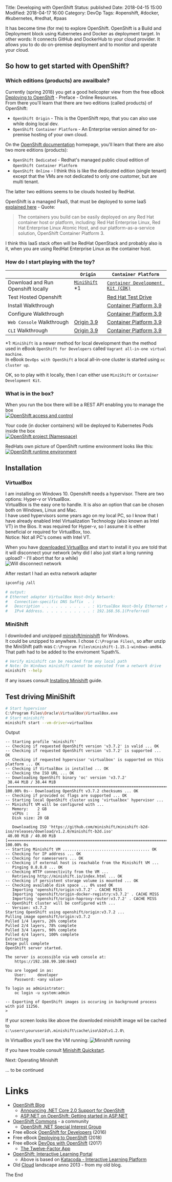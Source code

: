 Title: Developing with OpenShift
Status: published
Date: 2018-04-15 15:00
Modified: 2018-04-17 16:00
Category: DevOp
Tags: #openshift, #docker, #kubernetes, #redhat, #paas

It has become time (for me) to explore OpenShift.
OpenShift is a Build and Deployment block using Kubernetes and Docker as deployment target. In other words: It connects GitHub and DockerHub to your cloud provider. It allows you to do do on-premise deployment and to monitor and operate your cloud.

## So how to get started with OpenShift?

### Which editions (products) are awailbale?

Currently (spring 2018) you get a good helicopter view from the free eBook [Deploying to OpenShift](https://www.openshift.com/promotions/deploying-to-openshift.html) - Preface - Online Resources.  
From there you'll learn that there are two editions (called products) of OpenShift:

* `OpenShift Origin` - This is the OpenShift repo, that you can also use while doing local dev.
* `OpenShift Container Platform` - An Enterprise version aimed for on-premise hosting of your own cloud.

On the [OpenShift documentation](https://docs.openshift.com/) homepage, you'll learn that there are also two more editions (products):

* `OpenShift Dedicated` - Redhat's managed public cloud edition of `OpenShift Container Platform`
* `OpenShift Online` - I think this is like the dedicated edition (single tenant) except that the VMs are not dedicated to only one customer, but are multi tenant.

The latter two editions seems to be clouds hosted by RedHat.

OpenShift is a managed PaaS, that must be deployed to some IaaS [explained here](https://developers.redhat.com/products/cdk/overview/) - Quote:
> The containers you build can be easily deployed on any Red Hat container host or platform, including: Red Hat Enterprise Linux, Red Hat Enterprise Linux Atomic Host, and our platform-as-a-service solution, OpenShift Container Platform 3.

I think this IaaS stack often will be RedHat OpenStack and probably also is it, when you are using RedHat Enterprise Linux as the container host.

### How do I start playing with the toy?

||`Origin`|`Container Platform`|
|---|---|---|
|Download and Run Openshift locally|[`MiniShift`](https://www.openshift.org/minishift/) *1|[`Container Development Kit (CDK)`](https://developers.redhat.com/products/cdk/overview/)|
|Test Hosted Openshift||[Red Hat Test Drive](https://aws.amazon.com/testdrive/redhat/)|
|Install Walkthrough||[Container Platform 3.9](https://docs.openshift.com/container-platform/3.9/getting_started/install_openshift.html)|
|Configure Walkthrough||[Container Platform 3.9](https://docs.openshift.com/container-platform/3.9/getting_started/configure_openshift.html)|
|`Web Console` Walkthrough|[Origin 3.9](https://docs.openshift.org/3.9/getting_started/developers_console.html)|[Container Platform 3.9](https://docs.openshift.com/container-platform/3.9/getting_started/developers_console.html)|
|`CLI` Walkthrough|[Origin 3.9](https://docs.openshift.org/3.9/getting_started/developers_cli.html)|[Container Platform 3.9](https://docs.openshift.com/container-platform/3.9/getting_started/developers_cli.html)|

*1: `MiniShift` is a newer method for local development than the method used in eBook `OpenShift for Developers` called `Vagrant all-in-one virtual machine`.  
In eBook `DevOps with OpenShift` a local all-in-one cluster is started using `oc cluster up`.

OK, so to play with it locally, then I can either use `MiniShift` or `Container Development Kit`.

### What is in the box?

When you run the box there will be a REST API enabling you to manage the box  
[![OpenShift access and control](https://cdn.levvel.io/blog_content/James+Buckett+Differences+Article/Differences2.png)](https://www.levvel.io/our-ideas/differences-between-kubernetes-and-openshift)

Your code (in docker containers) will be deployed to Kubernetes Pods inside the box  
[![OpenShift project (Namespace)](https://cdn.levvel.io/blog_content/James+Buckett+Differences+Article/Differences1.png)](https://www.levvel.io/our-ideas/differences-between-kubernetes-and-openshift)

RedHats own picture of OpenShift runtime environment looks like this:  
[![OpenShift runtime environment](https://blog.openshift.com/wp-content/uploads/arch-diagram.png)](https://blog.openshift.com/openshift-enterprise-3-evolving-paas-future/)

## Installation

### VirtualBox

I am installing on Windows 10. Openshift needs a hypervisor. There are two options: Hyper-v or VirtualBox.  
VirtualBox is the easy one to handle. It is also an option that can be chosen both on Windows, Linux and Mac.  
I have used hypervisors some years ago on my local PC, so I know that I have already enabled Intel Virtualization Technology (also known as Intel VT) in the Bios. It was required for Hyper-v, so I assume it is either beneficial or required for VirtualBox, too.  
Notice: Not all PC's comes with Intel VT.  

When you have [downloaded VirtualBox](https://www.virtualbox.org/wiki/Downloads) and start to install it you are told that it will disconnect your network (why did I also just start a long running upload? - I'll abort that for a while)  
![Will disconnect network](img/2018/2018-04-15-OpenShift1.PNG)

After restart I had an extra network adapter

```bash
ipconfig /all

# output:
# Ethernet adapter VirtualBox Host-Only Network:
#   Connection-specific DNS Suffix  . :
#   Description . . . . . . . . . . . : VirtualBox Host-Only Ethernet Adapter
#   IPv4 Address. . . . . . . . . . . : 192.168.56.1(Preferred)
```

### MiniShift

I downloded and unzipped [minishift/minishift](https://github.com/minishift/minishift/releases) for Windows.  
It could be unzipped to anywhere. I chose `C:\Program Files\`, so after unzip the MiniShift path was `C:\Program Files\minishift-1.15.1-windows-amd64`. That path had to be added to the enviroment %path%.

```bash
# Verify minishift can be reached from any local path
# Note: On Windows minishift cannot be executed from a network drive
minishift --help
```

If any issues consult [Installing Minishift](https://docs.openshift.org/latest/minishift/getting-started/installing.html) guide.

## Test driving MiniShift

```bash
# Start hypervisor
C:\Program Files\Oracle\VirtualBox\VirtualBox.exe
# Start minishift
minishift start --vm-driver=virtualbox
```

Output

```text
-- Starting profile 'minishift'
-- Checking if requested OpenShift version 'v3.7.2' is valid ... OK
-- Checking if requested OpenShift version 'v3.7.2' is supported ... OK
-- Checking if requested hypervisor 'virtualbox' is supported on this platform ... OK
-- Checking if VirtualBox is installed ... OK
-- Checking the ISO URL ... OK
-- Downloading OpenShift binary 'oc' version 'v3.7.2'
 38.44 MiB / 38.44 MiB [=======================================================================================================================================] 100.00% 0s-- Downloading OpenShift v3.7.2 checksums ... OK
-- Checking if provided oc flags are supported ... OK
-- Starting local OpenShift cluster using 'virtualbox' hypervisor ...
-- Minishift VM will be configured with ...
   Memory:    2 GB
   vCPUs :    2
   Disk size: 20 GB

   Downloading ISO 'https://github.com/minishift/minishift-b2d-iso/releases/download/v1.2.0/minishift-b2d.iso'
 40.00 MiB / 40.00 MiB [=======================================================================================================================================] 100.00% 0s
-- Starting Minishift VM ...................................... OK
-- Checking for IP address ... OK
-- Checking for nameservers ... OK
-- Checking if external host is reachable from the Minishift VM ...
   Pinging 8.8.8.8 ... OK
-- Checking HTTP connectivity from the VM ...
   Retrieving http://minishift.io/index.html ... OK
-- Checking if persistent storage volume is mounted ... OK
-- Checking available disk space ... 0% used OK
   Importing 'openshift/origin:v3.7.2' . CACHE MISS
   Importing 'openshift/origin-docker-registry:v3.7.2' . CACHE MISS
   Importing 'openshift/origin-haproxy-router:v3.7.2' . CACHE MISS
-- OpenShift cluster will be configured with ...
   Version: v3.7.2
Starting OpenShift using openshift/origin:v3.7.2 ...
Pulling image openshift/origin:v3.7.2
Pulled 1/4 layers, 26% complete
Pulled 2/4 layers, 78% complete
Pulled 3/4 layers, 90% complete
Pulled 4/4 layers, 100% complete
Extracting
Image pull complete
OpenShift server started.

The server is accessible via web console at:
    https://192.168.99.100:8443

You are logged in as:
    User:     developer
    Password: <any value>

To login as administrator:
    oc login -u system:admin

-- Exporting of OpenShift images is occuring in background process with pid 11256.
>
```

If your screen looks like above the downloded minishift image wil be cached to  
`c:\users\youruserid\.minishift\cache\iso\b2d\v1.2.0\`

In VirtualBox you'll see the VM running:
![Minishift running](img/2018/2018-04-15-OpenShift2.PNG)

If you have trouble consult [Minishift Quickstart](https://docs.openshift.org/latest/minishift/getting-started/quickstart.html).

Next: Operating Minishift

... to be continued

# Links

* [OpenShift Blog](https://blog.openshift.com/)
    * [Announcing .NET Core 2.0 Support for OpenShift](https://blog.openshift.com/announcing-net-core-2-0-support-openshift/)
    * [ASP.NET on OpenShift: Getting started in ASP.NET](https://blog.openshift.com/asp-net-on-openshift-getting-started-in-asp-net/)
* [OpenShift Commons](https://commons.openshift.org/) - a community
    * [OpenShift .NET Special Interest Group](https://commons.openshift.org/sig/Openshift.NET.html)
* Free eBook [OpenShift for Developers](https://www.openshift.com/promotions/for-developers.html) (2016)
* Free eBook [Deploying to OpenShift](https://www.openshift.com/promotions/deploying-to-openshift.html) (2018)
* Free eBook [DevOps with OpenShift](https://www.openshift.com/promotions/devops-with-openshift.html) (2017)
    * [The Twelve-Factor App ](https://12factor.net/)
* [OpenShift: Interactive Learning Portal](https://learn.openshift.com/)
    * Above is based on [Katacoda - Interactive Learning Platform](https://katacoda.com/)
* Old [Cloud](https://rasor.wordpress.com/2013/11/26/cloud-services/) landscape anno 2013 - from my old blog.

The End
